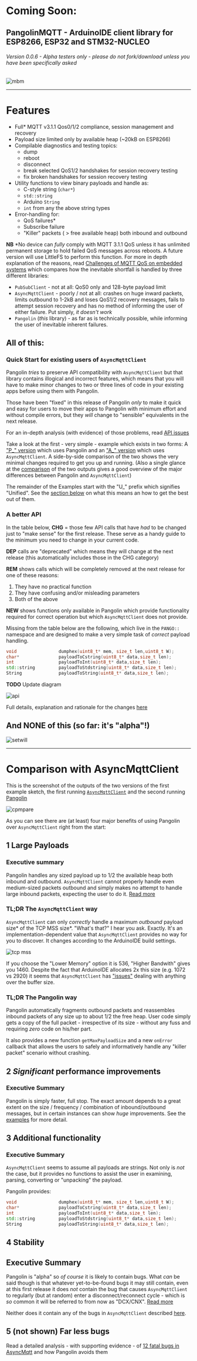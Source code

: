 # Coming Soon:
## PangolinMQTT - ArduinoIDE client library for ESP8266, ESP32 and STM32-NUCLEO

###### *Version 0.0.6 - Alpha testers only - please do not fork/download unless you have been specifically asked*

![mbm](assets/mbm.jpg)
  
---

# Features
 * Full* MQTT v3.1.1 Qos0/1/2 compliance, session management and recovery
 * Payload size limited only by available heap (~20kB on ESP8266)
 * Compilable diagnostics and testing topics:
   * dump
   * reboot
   * disconnect
   * break selected QoS1/2 handshakes for session recovery testing
   * fix broken handshakes for session recovery testing
 * Utility functions to view binary payloads and handle as:
   * C-style string (`char*`)
   * `std::string`
   * Arduino `String`
   * `int` from any the above string types
 * Error-handling for:
   * QoS failures*
   * Subscribe failure
   * "Killer" packets ( > free available heap) both inbound and outbound

**NB** *No device can *fully* comply with MQTT 3.1.1 QoS unless it has unlimited permanent storage to hold failed QoS messages across reboots. A future version will use LittleFS to perform this function. For more in depth explanation of the reasons, read [Challenges of MQTT QoS on embedded systems](docs/qos.md) which compares how the inevitable shortfall is handled by three different libraries:

* `PubSubClient`  - not at all: QoS0 only and 128-byte payload limit
* `AsyncMqttClient` - poorly / not at all: crashes on huge inward packets, limits outbound to 1-2kB and loses QoS1/2 recovery messages, fails to attempt session recovery and has no method of informing the user of either failure. Put simply, *it doesn't work*
* `Pangolin` (*this* library) - as far as is technically possible, while informing the user of inevitable inherent failures.

## All of this:

### Quick Start for existing users of `AsyncMqttClient`

Pangolin *tries* to preserve API compatibility with `AsyncMqttClient` but that library contains illogical and incorrect features, which means that you will have to make minor changes to two or three lines of code in your existing apps before using them with Pangolin.

Those have been "fixed" in this release of Pangolin *only* to make it quick and easy for users to move their apps to Pangolin with minimum effort and without compile errors, but they *will* change to "sensible" equivalents in the next release.

For an in-depth analysis (with evidence) of those problems, read [API issues](api.md)

Take a look at the first - very simple - example which exists in two forms: A ["P_" version](examples/QuickStart_P/QuickStart_P.ino) which uses Pangolin and an ["A_" version](examples/QuickStart_A/QuickStart_A.ino) which uses `AsyncMqttClient`. A side-by-side comparison of the two shows the very minimal changes required to get you up and running. (Also a single glance at the [comparison](#comparison-with-asyncmqttclient) of the two outputs gives a good overview of the major differences between Pangolin and `AsyncMqttClient`)

The remainder of the Examples start with the "U_" prefix which signifies "Unified". See the [section below](#examples) on what this means an how to get the best out of them.

### A better API

In the table below, **CHG** = those few API calls that have *had* to be changed just to "make sense" for the first release. These serve as a handy guide to the minimum you need to change in your current code.

**DEP** calls are "deprecated" which means they will change at the next release (this automatically includes those in the CHG category)

**REM** shows calls which will be completely removed at the next release for one of these reasons:

1. They have no practical function
2. They have confusing and/or misleading parameters
3. Both of the above

**NEW** shows functions only available in Pangolin which provide functionality required for correct operation but which `AsyncMqttClient` does not provide.

Missing from the table below are the following, which live in the `PANGO::` namespace and are designed to make a very simple task of *correct* payload handling.

```cpp
void                dumphex(uint8_t* mem, size_t len,uint8_t W);
char*               payloadToCstring(uint8_t* data,size_t len);
int                 payloadToInt(uint8_t* data,size_t len);
std::string         payloadToStdstring(uint8_t* data,size_t len);
String              payloadToString(uint8_t* data,size_t len);
```

**TODO** Update diagram

![api](assets/api.jpg)

Full details, explanation and rationale for the changes [here](docs/api.md)

## And NONE of this (so far: it's "alpha"!)

![setwill](assets/willtopic_shark.jpg)

---

# Comparison with AsyncMqttClient

This is the screenshot of the outputs of the two versions of the first example sketch, the first running [`AsyncMqttClient`](examples/QuickStart_A/QuickStart_A.ino) and the  second running [Pangolin](examples/QuickStart_P/QuickStart_P.ino)

![cpmpare](assets/compare.jpg)

As you can see there are (at least) four major benefits of using Pangolin over `AsyncMqttClient` right from the start:

## 1 Large Payloads

### Executive summary

Pangolin handles any sized payload up to 1/2 the available heap both inbound and outbound. `AsyncMqttClient` cannot properly handle even medium-sized packets outbound and simply makes no attempt to handle large inbound packets, expecting the user to do it. [Read more](docs/bugs.md)

### TL;DR The `AsyncMqttClient` way

`AsyncMqttClient` can only *correctly* handle a maximum *outbound* payload size* of the TCP MSS size*. "What's that?" I hear you ask. Exactly. It's an implementation-dependent value that `AsyncMqttClient` provides no way for you to discover. It changes according to the ArduinoIDE build settings.

![tcp mss](assets/lwip.jpg)

If you choose the "Lower Memory" option it is 536, "Higher Bandwith" gives you 1460. Despite the fact that ArduinoIDE allocates 2x this size (e.g. 1072 vs 2920) it seems that `AsyncMqttClient` has ["issues"](docs/bugs.md) dealing with anything over the buffer size.

### TL;DR The Pangolin way

Pangolin automatically fragments outbound packets and reassembles inbound packets of any size up to about 1/2 the free heap. User code simply gets a copy of the full packet - irrespective of its size - without any fuss and requiring *zero* code on his/her part.

It also provides a new function `getMaxPayloadSize` and a new `onError` callback that allows the users to safely and informatively handle any "killer packet" scenario without crashing.

## 2 *Significant* performance improvements

### Executive Summary

Pangolin is simply faster, full stop. The exact amount depends to a great extent on the size / frequency / combination of inbound/outbound messages, but in certain instances can show *huge* improvements. See the [examples](docs/examples.md) for more detail.

## 3 Additional functionality

### Executive Summary

`AsyncMqttClient` seems to assume all payloads are strings. Not only is *not* the case, but it provides no functions to assist the user in examining, parsing, converting  or "unpacking" the payload.

Pangolin provides:

```cpp
void                dumphex(uint8_t* mem, size_t len,uint8_t W);
char*               payloadToCstring(uint8_t* data,size_t len);
int                 payloadToInt(uint8_t* data,size_t len);
std::string         payloadToStdstring(uint8_t* data,size_t len);
String              payloadToString(uint8_t* data,size_t len);
```


## 4 Stability

## Executive Summary

Pangolin is "alpha" so *of course* it is likely to contain bugs. What *can* be said though is that whatever yet-to-be-found bugs it may still contain, even at this first release it does *not* contain the bug that causes `AsyncMqttClient` to regularly (but at random) enter a disconnect/reconnect cycle - which is *so* common it will be referred to from now as "DCX/CNX".  [Read more](docs/bugs.md)

Neither does it contain any of the bugs in `AsyncMqttClient` described [here](docs/bugs.md). 

## 5 (not shown) Far less bugs

Read a detailed analysis - with supporting evidence - of [12 fatal bugs in AsyncMqtt](docs/bugs.md) and how Pangolin avoids them